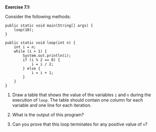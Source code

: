 **Exercise 7.1:**

Consider the following methods:

```code
public static void main(String[] args) {
    loop(10);
}

public static void loop(int n) {
    int i = n;
    while (i > 1) {
        System.out.println(i);
        if (i % 2 == 0) {
            i = i / 2;
        } else {
            i = i + 1;
        }
    }
}
```



1.  Draw a table that shows the value of the variables `i` and `n` during the execution of `loop`.
The table should contain one column for each variable and one line for each iteration.

1.  What is the output of this program?

1.  Can you prove that this loop terminates for any positive value of `n`?